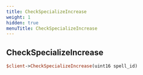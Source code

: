 ```yaml
---
title: CheckSpecializeIncrease
weight: 1
hidden: true
menuTitle: CheckSpecializeIncrease
---
```

## CheckSpecializeIncrease
```perl
$client->CheckSpecializeIncrease(uint16 spell_id)
```